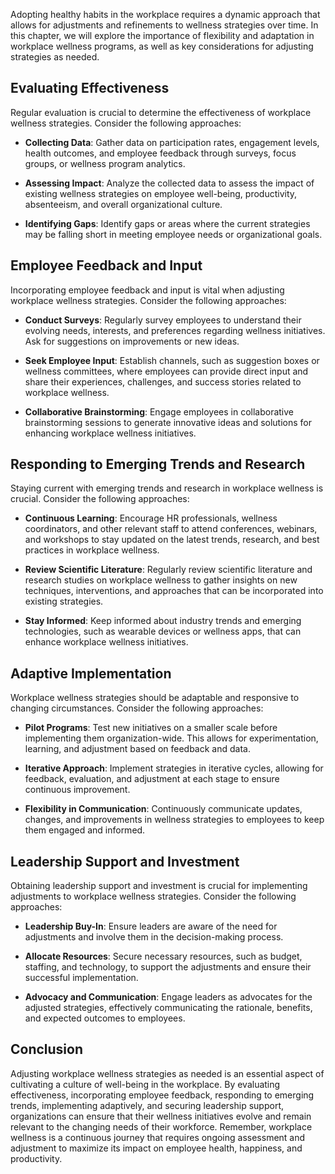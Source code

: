 
Adopting healthy habits in the workplace requires a dynamic approach that allows for adjustments and refinements to wellness strategies over time. In this chapter, we will explore the importance of flexibility and adaptation in workplace wellness programs, as well as key considerations for adjusting strategies as needed.

**Evaluating Effectiveness**
----------------------------

Regular evaluation is crucial to determine the effectiveness of workplace wellness strategies. Consider the following approaches:

* **Collecting Data**: Gather data on participation rates, engagement levels, health outcomes, and employee feedback through surveys, focus groups, or wellness program analytics.

* **Assessing Impact**: Analyze the collected data to assess the impact of existing wellness strategies on employee well-being, productivity, absenteeism, and overall organizational culture.

* **Identifying Gaps**: Identify gaps or areas where the current strategies may be falling short in meeting employee needs or organizational goals.

**Employee Feedback and Input**
-------------------------------

Incorporating employee feedback and input is vital when adjusting workplace wellness strategies. Consider the following approaches:

* **Conduct Surveys**: Regularly survey employees to understand their evolving needs, interests, and preferences regarding wellness initiatives. Ask for suggestions on improvements or new ideas.

* **Seek Employee Input**: Establish channels, such as suggestion boxes or wellness committees, where employees can provide direct input and share their experiences, challenges, and success stories related to workplace wellness.

* **Collaborative Brainstorming**: Engage employees in collaborative brainstorming sessions to generate innovative ideas and solutions for enhancing workplace wellness initiatives.

**Responding to Emerging Trends and Research**
----------------------------------------------

Staying current with emerging trends and research in workplace wellness is crucial. Consider the following approaches:

* **Continuous Learning**: Encourage HR professionals, wellness coordinators, and other relevant staff to attend conferences, webinars, and workshops to stay updated on the latest trends, research, and best practices in workplace wellness.

* **Review Scientific Literature**: Regularly review scientific literature and research studies on workplace wellness to gather insights on new techniques, interventions, and approaches that can be incorporated into existing strategies.

* **Stay Informed**: Keep informed about industry trends and emerging technologies, such as wearable devices or wellness apps, that can enhance workplace wellness initiatives.

**Adaptive Implementation**
---------------------------

Workplace wellness strategies should be adaptable and responsive to changing circumstances. Consider the following approaches:

* **Pilot Programs**: Test new initiatives on a smaller scale before implementing them organization-wide. This allows for experimentation, learning, and adjustment based on feedback and data.

* **Iterative Approach**: Implement strategies in iterative cycles, allowing for feedback, evaluation, and adjustment at each stage to ensure continuous improvement.

* **Flexibility in Communication**: Continuously communicate updates, changes, and improvements in wellness strategies to employees to keep them engaged and informed.

**Leadership Support and Investment**
-------------------------------------

Obtaining leadership support and investment is crucial for implementing adjustments to workplace wellness strategies. Consider the following approaches:

* **Leadership Buy-In**: Ensure leaders are aware of the need for adjustments and involve them in the decision-making process.

* **Allocate Resources**: Secure necessary resources, such as budget, staffing, and technology, to support the adjustments and ensure their successful implementation.

* **Advocacy and Communication**: Engage leaders as advocates for the adjusted strategies, effectively communicating the rationale, benefits, and expected outcomes to employees.

**Conclusion**
--------------

Adjusting workplace wellness strategies as needed is an essential aspect of cultivating a culture of well-being in the workplace. By evaluating effectiveness, incorporating employee feedback, responding to emerging trends, implementing adaptively, and securing leadership support, organizations can ensure that their wellness initiatives evolve and remain relevant to the changing needs of their workforce. Remember, workplace wellness is a continuous journey that requires ongoing assessment and adjustment to maximize its impact on employee health, happiness, and productivity.
